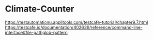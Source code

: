 # Climate-Counter
https://testautomationu.applitools.com/testcafe-tutorial/chapter9.7.html
https://testcafe.io/documentation/402639/reference/command-line-interface#file-pathglob-pattern
